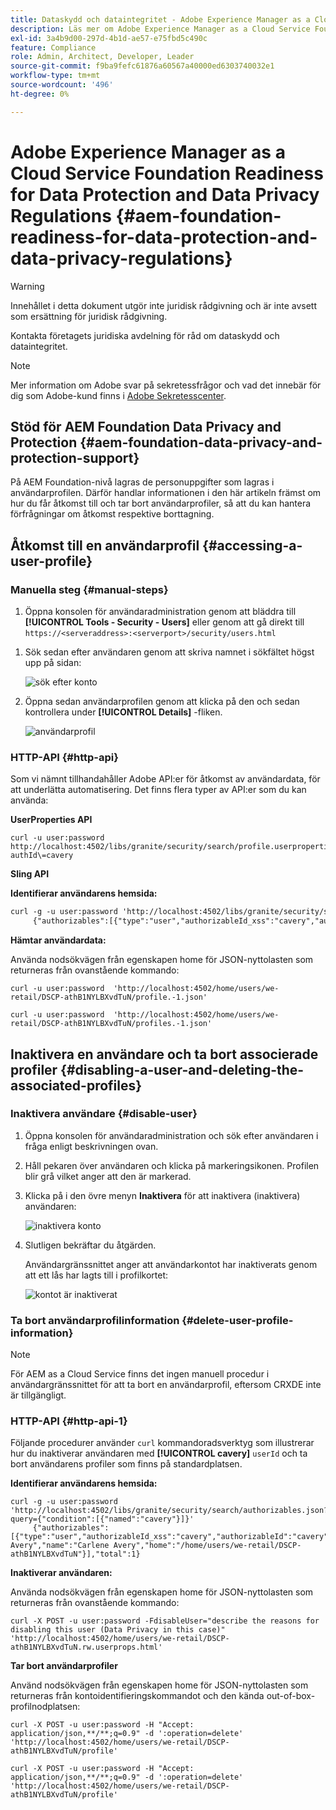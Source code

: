 ```yaml
---
title: Dataskydd och dataintegritet - Adobe Experience Manager as a Cloud Service Foundation-beredskap
description: Läs mer om Adobe Experience Manager as a Cloud Service Foundation-stöd för de olika dataskydds- och datasekretessreglerna. I denna artikel ingår EU:s allmänna dataskyddsförordning (GDPR), Kaliforniens konsumentintegritetslag (Privacy Act) och hur man ska följa detta när man genomför ett nytt AEM as a Cloud Service projekt.
exl-id: 3a4b9d00-297d-4b1d-ae57-e75fbd5c490c
feature: Compliance
role: Admin, Architect, Developer, Leader
source-git-commit: f9ba9fefc61876a60567a40000ed6303740032e1
workflow-type: tm+mt
source-wordcount: '496'
ht-degree: 0%

---
```


# Adobe Experience Manager as a Cloud Service Foundation Readiness for Data Protection and Data Privacy Regulations {#aem-foundation-readiness-for-data-protection-and-data-privacy-regulations}

>[!WARNING]
>
>Innehållet i detta dokument utgör inte juridisk rådgivning och är inte avsett som ersättning för juridisk rådgivning.
>
>Kontakta företagets juridiska avdelning för råd om dataskydd och dataintegritet.

>[!NOTE]
>
>Mer information om Adobe svar på sekretessfrågor och vad det innebär för dig som Adobe-kund finns i [Adobe Sekretesscenter](https://www.adobe.com/privacy.html).

## Stöd för AEM Foundation Data Privacy and Protection {#aem-foundation-data-privacy-and-protection-support}

På AEM Foundation-nivå lagras de personuppgifter som lagras i användarprofilen. Därför handlar informationen i den här artikeln främst om hur du får åtkomst till och tar bort användarprofiler, så att du kan hantera förfrågningar om åtkomst respektive borttagning.

## Åtkomst till en användarprofil {#accessing-a-user-profile}

### Manuella steg {#manual-steps}

1. Öppna konsolen för användaradministration genom att bläddra till **[!UICONTROL Tools - Security - Users]** eller genom att gå direkt till `https://<serveraddress>:<serverport>/security/users.html`

<!--
   ![useradmin2](assets/useradmin2.png)
-->

1. Sök sedan efter användaren genom att skriva namnet i sökfältet högst upp på sidan:

   ![sök efter konto](assets/dpp-foundation-01.png)

1. Öppna sedan användarprofilen genom att klicka på den och sedan kontrollera under **[!UICONTROL Details]** -fliken.

   ![användarprofil](assets/dpp-foundation-02.png)

### HTTP-API {#http-api}

Som vi nämnt tillhandahåller Adobe API:er för åtkomst av användardata, för att underlätta automatisering. Det finns flera typer av API:er som du kan använda:

**UserProperties API**

```shell
curl -u user:password http://localhost:4502/libs/granite/security/search/profile.userproperties.json\?authId\=cavery
```

**Sling API**

**Identifierar användarens hemsida:**

```xml
curl -g -u user:password 'http://localhost:4502/libs/granite/security/search/authorizables.json?query={"condition":[{"named":"cavery"}]}'
     {"authorizables":[{"type":"user","authorizableId_xss":"cavery","authorizableId":"cavery","name_xss":"Carlene Avery","name":"Carlene Avery","home":"/home/users/we-retail/DSCP-athB1NYLBXvdTuN"}],"total":1}
```

**Hämtar användardata:**

Använda nodsökvägen från egenskapen home för JSON-nyttolasten som returneras från ovanstående kommando:

```shell
curl -u user:password  'http://localhost:4502/home/users/we-retail/DSCP-athB1NYLBXvdTuN/profile.-1.json'
```

```shell
curl -u user:password  'http://localhost:4502/home/users/we-retail/DSCP-athB1NYLBXvdTuN/profiles.-1.json'
```

## Inaktivera en användare och ta bort associerade profiler {#disabling-a-user-and-deleting-the-associated-profiles}

### Inaktivera användare {#disable-user}

1. Öppna konsolen för användaradministration och sök efter användaren i fråga enligt beskrivningen ovan.
2. Håll pekaren över användaren och klicka på markeringsikonen. Profilen blir grå vilket anger att den är markerad.

3. Klicka på i den övre menyn **Inaktivera** för att inaktivera (inaktivera) användaren:

   ![inaktivera konto](assets/dpp-foundation-03.png)

4. Slutligen bekräftar du åtgärden.

   Användargränssnittet anger att användarkontot har inaktiverats genom att ett lås har lagts till i profilkortet:

   ![kontot är inaktiverat](assets/dpp-foundation-04.png)

### Ta bort användarprofilinformation {#delete-user-profile-information}

>[!NOTE]
>
>För AEM as a Cloud Service finns det ingen manuell procedur i användargränssnittet för att ta bort en användarprofil, eftersom CRXDE inte är tillgängligt.

### HTTP-API {#http-api-1}

Följande procedurer använder `curl` kommandoradsverktyg som illustrerar hur du inaktiverar användaren med **[!UICONTROL cavery]** `userId` och ta bort användarens profiler som finns på standardplatsen.

**Identifierar användarens hemsida:**

```shell
curl -g -u user:password 'http://localhost:4502/libs/granite/security/search/authorizables.json?query={"condition":[{"named":"cavery"}]}'
     {"authorizables":[{"type":"user","authorizableId_xss":"cavery","authorizableId":"cavery","name_xss":"Carlene Avery","name":"Carlene Avery","home":"/home/users/we-retail/DSCP-athB1NYLBXvdTuN"}],"total":1}
```

**Inaktiverar användaren:**

Använda nodsökvägen från egenskapen home för JSON-nyttolasten som returneras från ovanstående kommando:

```shell
curl -X POST -u user:password -FdisableUser="describe the reasons for disabling this user (Data Privacy in this case)" 'http://localhost:4502/home/users/we-retail/DSCP-athB1NYLBXvdTuN.rw.userprops.html'
```

**Tar bort användarprofiler**

Använd nodsökvägen från egenskapen home för JSON-nyttolasten som returneras från kontoidentifieringskommandot och den kända out-of-box-profilnodplatsen:

```shell
curl -X POST -u user:password -H "Accept: application/json,**/**;q=0.9" -d ':operation=delete' 'http://localhost:4502/home/users/we-retail/DSCP-athB1NYLBXvdTuN/profile'
```

```shell
curl -X POST -u user:password -H "Accept: application/json,**/**;q=0.9" -d ':operation=delete' 'http://localhost:4502/home/users/we-retail/DSCP-athB1NYLBXvdTuN/profile'
```
